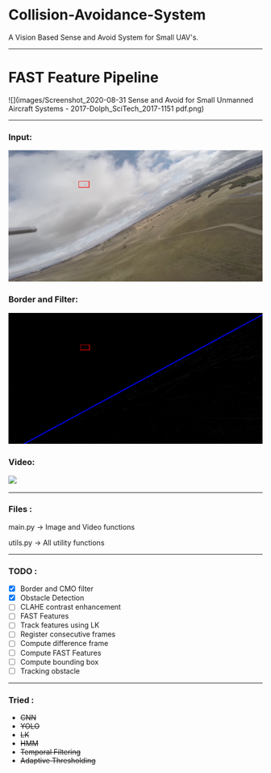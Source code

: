# Collision-Avoidance-System
A Vision Based Sense and Avoid System for Small UAV's.

---

# FAST Feature Pipeline

![](images/Screenshot_2020-08-31 Sense and Avoid for Small Unmanned Aircraft Systems - 2017-Dolph_SciTech_2017-1151 pdf.png)

---

### Input:
![](images/Input.png)

### Border and Filter:
![](images/CMO.png)

### Video:
![](images/stable.gif)

---

### Files :

main.py   ->  Image and Video functions

utils.py  ->  All utility functions

---

### TODO :

- [x] Border and CMO filter
- [x] Obstacle Detection
- [ ] CLAHE contrast enhancement
- [ ] FAST Features
- [ ] Track features using LK
- [ ] Register consecutive frames
- [ ] Compute difference frame
- [ ] Compute FAST Features
- [ ] Compute bounding box
- [ ] Tracking obstacle

---

### Tried : 

- ~~CNN~~
- ~~YOLO~~
- ~~LK~~
- ~~HMM~~
- ~~Temporal Filtering~~
- ~~Adaptive Thresholding~~
